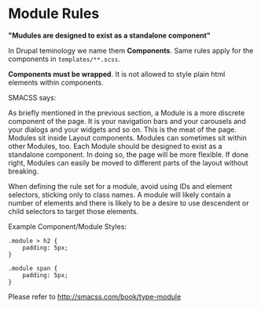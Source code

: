 # Module Rules

**"Mudules are designed to exist as a standalone component"**

In Drupal teminology we name them **Components**.
Same rules apply for the components in  `templates/**.scss`.

**Components must be wrapped**. It is not allowed to style plain html elements within components.

SMACSS says:

As briefly mentioned in the previous section, a Module is a more discrete component of the page. It is your navigation bars and your carousels and your dialogs and your widgets and so on. This is the meat of the page. Modules sit inside Layout components. Modules can sometimes sit within other Modules, too. Each Module should be designed to exist as a standalone component. In doing so, the page will be more flexible. If done right, Modules can easily be moved to different parts of the layout without breaking.

When defining the rule set for a module, avoid using IDs and element selectors, sticking only to class names. A module will likely contain a number of elements and there is likely to be a desire to use descendent or child selectors to target those elements.


Example Component/Module Styles:

```
.module > h2 {
    padding: 5px;
}

.module span {
    padding: 5px;
}
```

Please refer to http://smacss.com/book/type-module

